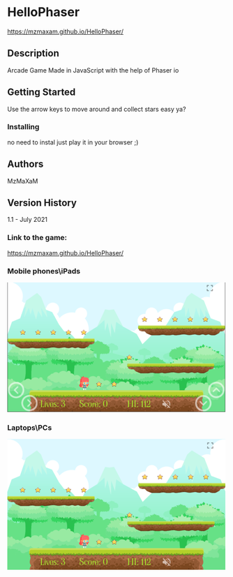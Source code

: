 # HelloPhaser
https://mzmaxam.github.io/HelloPhaser/

## Description
Arcade Game
Made in JavaScript with the help of Phaser io

## Getting Started

Use the arrow keys to move around and collect stars easy ya?

### Installing

no need to instal just play it in your browser ;)


## Authors

MzMaXaM

## Version History

1.1 - July 2021

### Link to the game:
https://mzmaxam.github.io/HelloPhaser/

### Mobile phones\iPads
![](https://github.com/MzMaXaM/HelloPhaser/blob/acdb7f87984698827c462321a6741f5db7b287e1/helloPhaser%20Ipad.png)
### Laptops\PCs
![](https://github.com/MzMaXaM/HelloPhaser/blob/acdb7f87984698827c462321a6741f5db7b287e1/helloPhaser%20PC.png)
